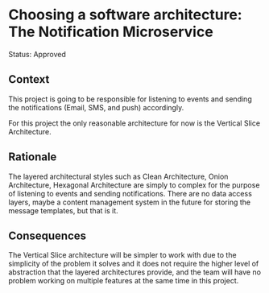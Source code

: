 # Choosing a software architecture: The Notification Microservice

Status: Approved

## Context
This project is going to be responsible for listening to events and sending the notifications (Email, SMS, and push) accordingly.

For this project the only reasonable architecture for now is the Vertical Slice Architecture.

## Rationale

The layered architectural styles such as Clean Architecture, Onion Architecture, Hexagonal Architecture are simply to complex for the purpose of listening to events and sending notifications. There are no data access layers, maybe a content management system in the future for storing the message templates, but that is it.

## Consequences

The Vertical Slice architecture will be simpler to work with due to the simplicity of the problem it solves and it does not require the higher level of abstraction that the layered architectures provide, and the team will have no problem working on multiple features at the same time in this project.
